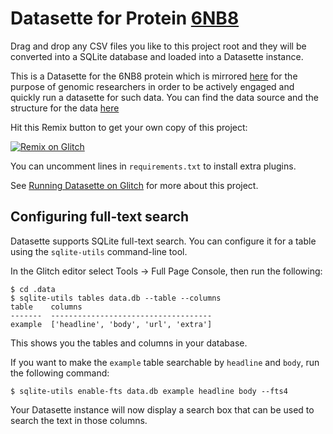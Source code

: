# Datasette for Protein [6NB8](https://www.rcsb.org/structure/6NB8)

Drag and drop any CSV files you like to this project root and they will be converted into a SQLite database and loaded into a Datasette instance.

This is a Datasette for the 6NB8 protein which is mirrored [here](https://github.com/Cov19/Protien-6NB8-Mirrror) for the purpose of genomic researchers in order to be actively engaged and quickly run a datasette for such data. You can find the data source and the structure for the data [here](https://www.rcsb.org/structure/6NB8)

Hit this Remix button to get your own copy of this project:

[![Remix on Glitch](https://cdn.glitch.com/2703baf2-b643-4da7-ab91-7ee2a2d00b5b%2Fremix-button.svg)](https://glitch.com/edit/#!/remix/datasette-csvs)

You can uncomment lines in `requirements.txt` to install extra plugins.

See [Running Datasette on Glitch](https://simonwillison.net/2019/Apr/23/datasette-glitch/) for more about this project.

## Configuring full-text search

Datasette supports SQLite full-text search. You can configure it for a table using the `sqlite-utils` command-line tool.

In the Glitch editor select Tools -> Full Page Console, then run the following:

    $ cd .data
    $ sqlite-utils tables data.db --table --columns
    table    columns
    -------  ------------------------------------
    example  ['headline', 'body', 'url', 'extra']

This shows you the tables and columns in your database.

If you want to make the `example` table searchable by `headline` and `body`, run the following command:

    $ sqlite-utils enable-fts data.db example headline body --fts4

Your Datasette instance will now display a search box that can be used to search the text in those columns.
